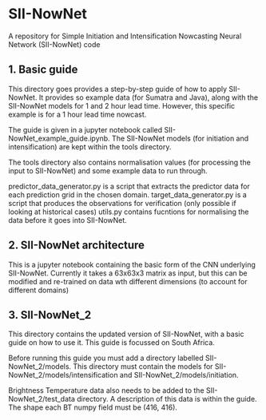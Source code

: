 # SII-NowNet
A repository for Simple Initiation and Intensification Nowcasting Neural Network (SII-NowNet) code


## 1. Basic guide

This directory goes provides a step-by-step guide of how to apply SII-NowNet. It provides so example data (for Sumatra and Java), along with the SII-NowNet models for 1 and 2 hour lead time. However, this specific example is for a 1 hour lead time nowcast. 

The guide is given in a jupyter notebook called SII-NowNet_example_guide.ipynb. The SII-NowNet models (for initiation and intensification) are kept within the tools directory. 

The tools directory also contains normalisation values (for processing the input to SII-NowNet) and some example data to run through.

predictor_data_generator.py is a script that extracts the predictor data for each prediction grid in the chosen domain.
target_data_generator.py is a script that produces the observations for verification (only possible if looking at historical cases)
utils.py contains fucntions for normalising the data before it goes into SII-NowNet.


## 2. SII-NowNet architecture

This is a jupyter notebook containing the basic form of the CNN underlying SII-NowNet. Currently it takes a 63x63x3 matrix as input, but this can be modified and re-trained on data wth different dimensions (to account for different domains) 

## 3. SII-NowNet_2

This directory contains the updated version of SII-NowNet, with a basic guide on how to use it. This guide is focussed on South Africa. 

Before running this guide you must add a directory labelled SII-NowNet_2/models. This directory must contain the models for SII-NowNet_2/models/intensification and SII-NowNet_2/models/initiation.

Brightness Temperature data also needs to be added to the SII-NowNet_2/test_data directory. A description of this data is within the guide. The shape each BT numpy field must be (416, 416).

